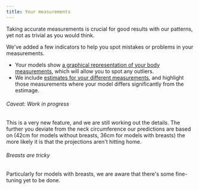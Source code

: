 ```yaml
---
title: Your measurements
---
```


Taking accurate measurements is crucial for good results with our patterns, yet not as trivial as you would think.

We've added a few indicators to help you spot mistakes or problems in your measurements. 

 - Your models show [a graphical representation of your body measurements](/docs/about/your-measurements/model-graph), which will allow you to spot any outliers.
 - We include [estimates for your different measurements](/docs/about/your-measurements/estimates), and highlight those measurements where your model differs significantly from the estimage.

<Note>

###### Caveat: Work in progress

This is a very new feature, and we are still working out the details. The further you deviate from
the neck circumference our predictions are based on (42cm for models without breasts, 36cm for models
with breasts) the more likely it is that the projections aren't hitting home.

###### Breasts are tricky

Particularly for models with breasts, we are aware that there's some fine-tuning yet to be done.

</Note>

